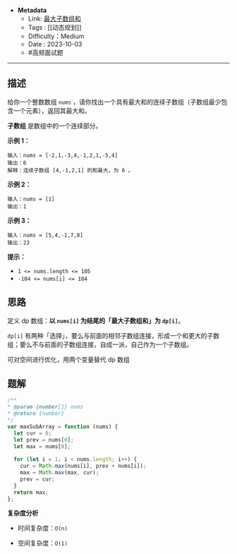 - **Metadata**
	- Link: [最大子数组和](https://leetcode.cn/problems/maximum-subarray/description/ "https://leetcode.cn/problems/maximum-subarray/description/")
	- Tags : [[动态规划]]
	- Difficulty：Medium
	- Date : 2023-10-03
	- #高频面试题
---

## 描述

给你一个整数数组 `nums` ，请你找出一个具有最大和的连续子数组（子数组最少包含一个元素），返回其最大和。

**子数组** 是数组中的一个连续部分。

**示例 1：**

```
输入：nums = [-2,1,-3,4,-1,2,1,-5,4]
输出：6
解释：连续子数组 [4,-1,2,1] 的和最大，为 6 。
```

**示例 2：**

```
输入：nums = [1]
输出：1
```

**示例 3：**

```
输入：nums = [5,4,-1,7,8]
输出：23
```

**提示：**

- `1 <= nums.length <= 105`
- `-104 <= nums[i] <= 104`

## 思路

定义 dp 数组：**以 `nums[i]` 为结尾的「最大子数组和」为 `dp[i]`**。

`dp[i]` 有两种「选择」，要么与前面的相邻子数组连接，形成一个和更大的子数组；要么不与前面的子数组连接，自成一派，自己作为一个子数组。

可对空间进行优化，用两个变量替代 dp 数组

## 题解

```js
/**
* @param {number[]} nums
* @return {number}
*/
var maxSubArray = function (nums) {
  let cur = 0;
  let prev = nums[0];
  let max = nums[0];
  
  for (let i = 1; i < nums.length; i++) {
    cur = Math.max(nums[i], prev + nums[i]);
    max = Math.max(max, cur);
    prev = cur;
  }
  return max;
};
```

**复杂度分析**

- 时间复杂度：`O(n)`

- 空间复杂度：`O(1)`
